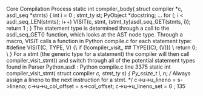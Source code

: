 Core Compilation Process static int compiler_body( struct  compiler *c, asdl_seq *stmts) { int  i =  0 ; stmt_ty st; PyObject *docstring; ... for  (; i < asdl_seq_LEN(stmts); i++) VISIT(c, stmt, (stmt_ty)asdl_seq_GET(stmts, i)); return  1 ; } The statement type is determined through a call to the  asdl_seq_GET() function, which looks at the AST node type. Through a macro,  VISIT  calls a function in  Python compile.c  for each statement type: #define VISIT(C, TYPE, V) {\ if (!compiler_visit_ ## TYPE((C), (V))) \ return 0; \ } For a  stmt  (the generic type for a statement) the compiler will then call compiler_visit_stmt()  and switch through all of the potential statement types found in  Parser Python.asdl : Python compile.c  line 3375 static int compiler_visit_stmt( struct  compiler *c, stmt_ty s) { Py_ssize_t i, n; /* Always assign a lineno to the next instruction for a stmt. */ c->u->u_lineno = s->lineno; c->u->u_col_offset = s->col_offset; c->u->u_lineno_set =  0 ; 135